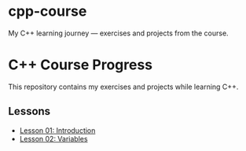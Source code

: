# cpp-course
My C++ learning journey — exercises and projects from the course.
# C++ Course Progress  

This repository contains my exercises and projects while learning C++.  

## Lessons  
- [Lesson 01: Introduction](lesson-01-introduction/)  
- [Lesson 02: Variables](lesson-02-variables/)  
